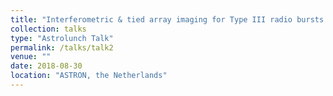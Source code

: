 ```yaml
---
title: "Interferometric & tied array imaging for Type III radio bursts with LOFAR"
collection: talks
type: "Astrolunch Talk"
permalink: /talks/talk2
venue: ""
date: 2018-08-30
location: "ASTRON, the Netherlands"
---
```


